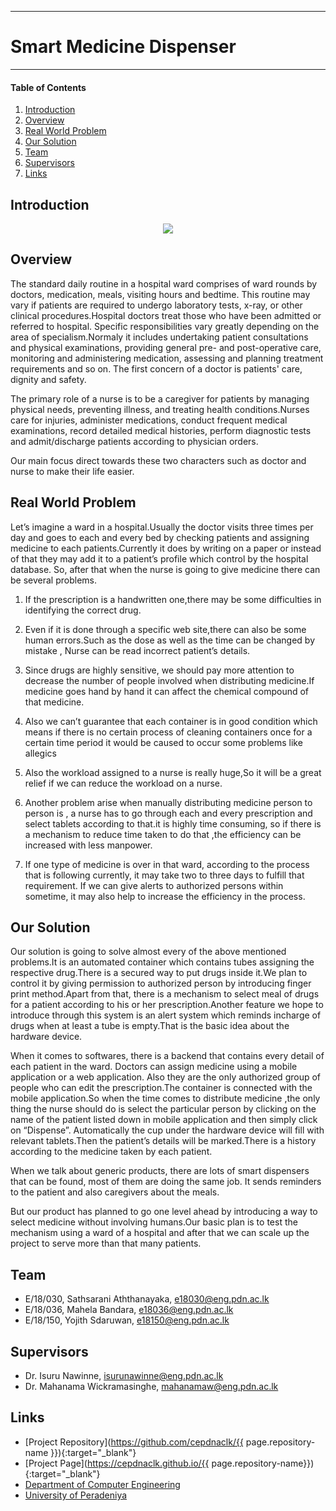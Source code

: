 ___
# Smart Medicine Dispenser
___

#### Table of Contents
1. [Introduction](#introduction)
2. [Overview](#overview)
3. [Real World Problem](#real-world-problem)
4. [Our Solution](#our-solution)
5. [Team](#team)
6. [Supervisors](#supervisors)
7. [Links](#links)

## Introduction
<p align="center">
  <img src="https://user-images.githubusercontent.com/73664068/198943864-85399ca3-79eb-4fce-9c69-1f20f99f8a52.jpg" />
</p>

## Overview
The standard daily routine in a hospital ward comprises of ward rounds by doctors, medication, meals, visiting hours and bedtime. This routine may vary if patients are required to undergo laboratory tests, x-ray, or other clinical procedures.Hospital doctors treat those who have been admitted or referred to hospital. Specific responsibilities vary greatly depending on the area of specialism.Normaly it includes undertaking patient consultations and physical examinations, providing general pre- and post-operative care, monitoring and administering medication, assessing and planning treatment requirements and so on. The first concern of a doctor is patients' care, dignity and safety.

The primary role of a nurse is to be a caregiver for patients by managing physical needs, preventing illness, and treating health conditions.Nurses care for injuries, administer medications, conduct frequent medical examinations, record detailed medical histories, perform diagnostic tests and admit/discharge patients according to physician orders.

Our main focus direct towards these two characters such as doctor and nurse to make their life easier.

## Real World Problem

Let’s imagine a ward in a hospital.Usually the doctor visits three times per day and goes to each and every bed by checking patients and assigning medicine to each patients.Currently it does by writing on a paper or instead of that they may add it to a patient’s profile which control by the hospital database. So, after that when the nurse is going to give medicine there can be several problems.

1. If the prescription is a handwritten one,there may be some difficulties in identifying the correct drug.

2. Even if it is done through a specific web site,there can also be some human errors.Such as the dose as well as the time can be changed  by mistake , Nurse can be read incorrect patient’s details.

3. Since drugs are highly sensitive, we should pay more attention to decrease the number of people involved when distributing medicine.If medicine goes hand by hand it can affect the chemical compound of that medicine.

4. Also we can’t guarantee that each container is in good condition which means if there is no certain process of cleaning containers once for a certain time period it would be caused to occur some problems like allegics

5. Also the workload assigned to a nurse is really huge,So it will be a great relief if we can reduce the workload on a nurse.

6. Another problem arise when manually distributing medicine person to person is , a nurse has to go through each and every prescription and select tablets according to that.it is highly time consuming, so if there is a mechanism to reduce time taken to do that ,the efficiency can be increased with less manpower.

7. If one type of medicine is over in that ward, according to the process that is following currently, it may take two to three days to fulfill that requirement. If we can give alerts to authorized persons within sometime, it may also help to increase the efficiency in the process.

## Our Solution

Our solution is going to solve almost every of the above mentioned problems.It is an automated container which contains tubes assigning the respective drug.There is a secured way to put drugs inside it.We plan to control it by giving permission to authorized person by introducing finger print method.Apart from that, there is a mechanism to select meal of drugs for a patient according to his or her prescription.Another feature we hope to introduce through this system is an alert system which reminds incharge of drugs when at least a tube is empty.That is the basic idea about the hardware device.

When it comes to softwares, there is a backend that contains every detail of each patient in the ward. Doctors can assign medicine using a mobile application or a web application. Also they are the only authorized group of people who can edit the prescription.The container is connected with the mobile application.So when the time comes to distribute medicine ,the only thing the nurse should do is select the particular person by clicking on the name of the patient listed down in mobile application and then simply click on “Dispense”. Automatically the cup under the hardware device will fill with relevant tablets.Then the patient’s details will be marked.There is a history according to the medicine taken by each patient.

When we talk about generic products, there are lots of smart dispensers that can be found, most of them are doing the same job. It sends reminders to the patient and also caregivers about the meals.

But our product has planned to go one level ahead by introducing a way to select medicine without involving humans.Our basic plan is to test the mechanism using a ward of a hospital and after that we can scale up the project to serve more than that many patients.

## Team
- E/18/030, Sathsarani Aththanayaka, <e18030@eng.pdn.ac.lk>
- E/18/036, Mahela Bandara, <e18036@eng.pdn.ac.lk>
- E/18/150, Yojith Sdaruwan, <e18150@eng.pdn.ac.lk>

## Supervisors
- Dr. Isuru Nawinne, <isurunawinne@eng.pdn.ac.lk>
- Dr. Mahanama Wickramasinghe, <mahanamaw@eng.pdn.ac.lk>

## Links
- [Project Repository](https://github.com/cepdnaclk/{{ page.repository-name }}){:target="_blank"}
- [Project Page](https://cepdnaclk.github.io/{{ page.repository-name}}){:target="_blank"}
- [Department of Computer Engineering](http://www.ce.pdn.ac.lk/)
- [University of Peradeniya](https://eng.pdn.ac.lk/)




